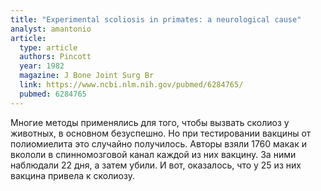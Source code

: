 ```yaml
---
title: "Experimental scoliosis in primates: a neurological cause"
analyst: amantonio
article:
  type: article
  authors: Pincott
  year: 1982
  magazine: J Bone Joint Surg Br
  link: https://www.ncbi.nlm.nih.gov/pubmed/6284765/
  pubmed: 6284765
---
```


Многие методы применялись для того, чтобы вызвать сколиоз у животных, в основном безуспешно. Но при тестировании вакцины от полиомиелита это случайно получилось.
Авторы взяли 1760 макак и вкололи в спинномозговой канал каждой из них вакцину. За ними наблюдали 22 дня, а затем убили. И вот, оказалось, что у 25 из них вакцина привела к сколиозу.
